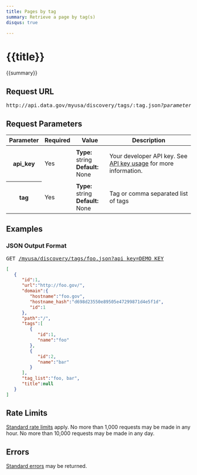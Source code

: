 ```yaml
---
title: Pages by tag
summary: Retrieve a page by tag(s)
disqus: true

---
```


# {{title}}
{{summary}}

<ul id="toc"></ul>

## Request URL

<pre>http://api.data.gov/myusa/discovery/tags/:tag.json<em>?parameters</em></pre>

## Request Parameters

<table border="0" cellpadding="0" cellspacing="0" class="doc-parameters">
  <thead>
    <tr>
      <th class="doc-parameters-name" scope="col">Parameter</th>
      <th class="doc-parameters-required" scope="col">Required</th>
      <th class="doc-parameters-value" scope="col">Value</th>
      <th class="doc-parameters-description" scope="col">Description</th>
    </tr>
  </thead>
  <tbody>
    <tr>
      <th class="doc-parameter-name" scope="row">api_key</th>
      <td class="doc-parameter-required">Yes</td>
      <td class="doc-parameter-value">
        <div class="doc-parameter-value-field">
          <strong>Type:</strong> string
        </div>
        <div class="doc-parameter-value-field">
          <strong>Default:</strong> None
        </div>
      </td>
      <td class="doc-parameter-description">
        <p>Your developer API key. See <a href="/doc/api-key">API key usage</a> for more information.</p>
      </td>
    </tr>
    <tr>
      <th class="doc-parameter-name" scope="row">tag</th>
      <td class="doc-parameter-required">Yes</td>
      <td class="doc-parameter-value">
        <div class="doc-parameter-value-field">
          <strong>Type:</strong> string
        </div>
        <div class="doc-parameter-value-field">
          <strong>Default:</strong> None
        </div>
      </td>
      <td class="doc-parameter-description">
        Tag or comma separated list of tags
      </td>
    </tr>
  </tbody>
</table>

## Examples

### JSON Output Format

<pre>GET <a href="/myusa/discovery/tags/foo.json?api_key=DEMO_KEY">/myusa/discovery/tags/foo.json?api_key=DEMO_KEY</a></pre>

```json
[
   {
      "id":1,
      "url":"http://foo.gov/",
      "domain":{
         "hostname":"foo.gov",
         "hostname_hash":"d698d23550e89505e47299871d4e5f1d",
         "id":1
      },
      "path":"/",
      "tags":[
         {
            "id":1,
            "name":"foo"
         },
         {
            "id":2,
            "name":"bar"
         }
      ],
      "tag_list":"foo, bar",
      "title":null
   }
]
```

## Rate Limits

[Standard rate limits](/docs/rate-limits) apply. No more than 1,000 requests may be made in any hour. No more than 10,000 requests may be made in any day.

## Errors

[Standard errors](/docs/errors) may be returned.
